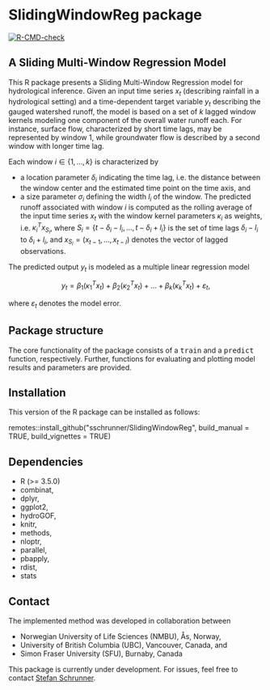 # SlidingWindowReg package
<!-- badges: start -->
[![R-CMD-check](https://github.com/sschrunner/SlidingWindowReg/actions/workflows/R-CMD-check.yaml/badge.svg)](https://github.com/sschrunner/SlidingWindowReg/actions/workflows/R-CMD-check.yaml)
  <!-- badges: end -->

## A Sliding Multi-Window Regression Model

This R package presents a Sliding Multi-Window Regression model for hydrological inference. Given an input time series $x_t$ (describing rainfall in a hydrological setting) and a time-dependent target variable $y_t$ describing the gauged watershed runoff, the model is based on a set of $k$ lagged window kernels modeling one component of the overall water runoff each. For instance, surface flow, characterized by short time lags, may be represented by window 1, while groundwater flow is described by a second window with longer time lag.

Each window $i\in \{1,\dots,k\}$ is characterized by 
* a location parameter $\delta_i$ indicating the time lag, i.e. the distance between the window center and the estimated time point on the time axis, and
* a size parameter $\sigma_i$ defining the width $l_i$ of the window.
The predicted runoff associated with window $i$ is computed as the rolling average of the input time series $x_t$ with the window kernel parameters $\kappa_i$ as weights, i.e. $\kappa_i^T x_{S_i}$, where $S_i = \{t-\delta_i - l_i,\dots,t-\delta_i + l_i\}$ is the set of time lags $\delta_i - l_i$ to $\delta_i + l_i$, and $x_{S_i} = (x_{t-1},\dots,x_{t-l})$ denotes the vector of lagged observations.

The predicted output $y_t$ is modeled as a multiple linear regression model 

$$ y_t = \beta_1 (\kappa_1^T x_t) + \beta_2 (\kappa_2^T x_t) + \dots + \beta_k (\kappa_k^T x_t) + \varepsilon_t, $$

where $\varepsilon_t$ denotes the model error.

## Package structure

The core functionality of the package consists of a <tt>train</tt> and a <tt>predict</tt> function, respectively. Further, functions for evaluating and plotting model results and parameters are provided.

## Installation

This version of the R package can be installed as follows:

  remotes::install_github("sschrunner/SlidingWindowReg", build_manual = TRUE, build_vignettes = TRUE)

## Dependencies

- R (>= 3.5.0)
- combinat,
- dplyr,
- ggplot2,
- hydroGOF,
- knitr,
- methods,
- nloptr,
- parallel,
- pbapply,
- rdist,
- stats

## Contact

The implemented method was developed in collaboration between 

- Norwegian University of Life Sciences (NMBU), Ås, Norway, 
- University of British Columbia (UBC), Vancouver, Canada, and
- Simon Fraser University (SFU), Burnaby, Canada

This package is currently under development. For issues, feel free to contact [Stefan Schrunner](mailto:stefan.schrunner@nmbu.no).
